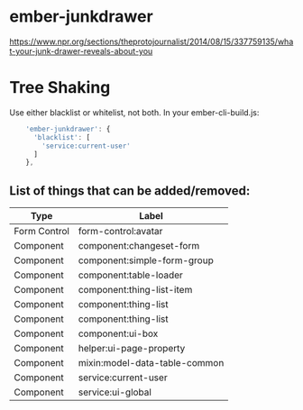 # ember-junkdrawer

https://www.npr.org/sections/theprotojournalist/2014/08/15/337759135/what-your-junk-drawer-reveals-about-you

# Tree Shaking
Use either blacklist or whitelist, not both.
In your ember-cli-build.js:

```js
    'ember-junkdrawer': {
      'blacklist': [
        'service:current-user'
      ]
    },
```

## List of things that can be added/removed:
| Type          |       Label |
| ------------- | ------------- |
| Form Control  | form-control:avatar  |
| Component  | component:changeset-form  |
| Component  | component:simple-form-group  |
| Component  | component:table-loader  |
| Component  | component:thing-list-item  |
| Component  | component:thing-list  |
| Component  | component:thing-list  |
| Component  | component:ui-box  |
| Component  | helper:ui-page-property  |
| Component  | mixin:model-data-table-common  |
| Component  | service:current-user  |
| Component  | service:ui-global  |
